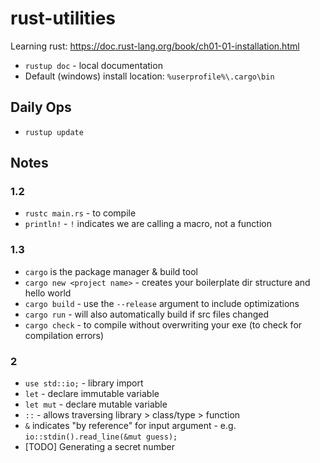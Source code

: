 # rust-utilities

Learning rust: https://doc.rust-lang.org/book/ch01-01-installation.html  
- `rustup doc` - local documentation
- Default (windows) install location: `%userprofile%\.cargo\bin`

## Daily Ops

- `rustup update`

## Notes

### 1.2

- `rustc main.rs` - to compile
- `println!` - `!` indicates we are calling a macro, not a function

### 1.3

- `cargo` is the package manager & build tool
- `cargo new <project name>` - creates your boilerplate dir structure and hello world
- `cargo build` - use the `--release` argument to include optimizations
- `cargo run` - will also automatically build if src files changed
- `cargo check` - to compile without overwriting your exe (to check for compilation errors)

### 2

- `use std::io;` - library import
- `let` - declare immutable variable
- `let mut` - declare mutable variable
- `::` - allows traversing library > class/type > function
- `&` indicates "by reference" for input argument - e.g. `io::stdin().read_line(&mut guess);`
- [TODO] Generating a secret number
